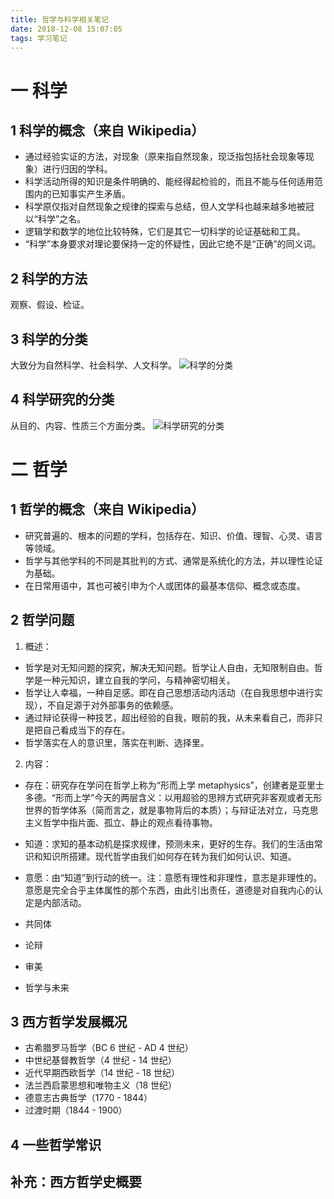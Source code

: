 ```yaml
---
title: 哲学与科学相关笔记
date: 2018-12-08 15:07:05
tags: 学习笔记
---
```

# 一 科学
## 1 科学的概念（来自 Wikipedia）
- 通过经验实证的方法，对现象（原来指自然现象，现泛指包括社会现象等现象）进行归因的学科。
- 科学活动所得的知识是条件明确的、能经得起检验的，而且不能与任何适用范围内的已知事实产生矛盾。
- 科学原仅指对自然现象之规律的探索与总结，但人文学科也越来越多地被冠以“科学”之名。
- 逻辑学和数学的地位比较特殊，它们是其它一切科学的论证基础和工具。
- “科学”本身要求对理论要保持一定的怀疑性，因此它绝不是“正确”的同义词。

## 2 科学的方法
观察、假设、检证。

## 3 科学的分类
大致分为自然科学、社会科学、人文科学。
![科学的分类](图1.PNG)

## 4 科学研究的分类
从目的、内容、性质三个方面分类。
![科学研究的分类](图2.PNG)

# 二 哲学
## 1 哲学的概念（来自 Wikipedia）
- 研究普遍的、根本的问题的学科，包括存在、知识、价值、理智、心灵、语言等领域。
- 哲学与其他学科的不同是其批判的方式、通常是系统化的方法，并以理性论证为基础。
- 在日常用语中，其也可被引申为个人或团体的最基本信仰、概念或态度。

## 2 哲学问题
1. 概述：
- 哲学是对无知问题的探究，解决无知问题。哲学让人自由，无知限制自由。哲学是一种元知识，建立自我的学问，与精神密切相关。
- 哲学让人幸福，一种自足感。即在自己思想活动内活动（在自我思想中进行实现），不自足源于对外部事务的依赖感。
- 通过辩论获得一种技艺，超出经验的自我，眼前的我，从未来看自己，而非只是把自己看成当下的存在。
- 哲学落实在人的意识里，落实在判断、选择里。

2. 内容：
- 存在：研究存在学问在哲学上称为“形而上学 metaphysics”，创建者是亚里士多德。“形而上学”今天的两层含义：以用超验的思辨方式研究非客观或者无形世界的哲学体系（简而言之，就是事物背后的本质）；与辩证法对立，马克思主义哲学中指片面、孤立、静止的观点看待事物。

- 知道：求知的基本动机是探求规律，预测未来，更好的生存。我们的生活由常识和知识所搭建。现代哲学由我们如何存在转为我们如何认识、知道。

- 意愿：由“知道”到行动的统一。注：意愿有理性和非理性，意志是非理性的。意愿是完全合乎主体属性的那个东西，由此引出责任，道德是对自我内心的认定是内部活动。

- 共同体
- 论辩
- 审美
- 哲学与未来

## 3 西方哲学发展概况
- 古希腊罗马哲学（BC 6 世纪 - AD 4 世纪）
- 中世纪基督教哲学（4 世纪 - 14 世纪）
- 近代早期西欧哲学（14 世纪 - 18 世纪）
- 法兰西启蒙思想和唯物主义（18 世纪）
- 德意志古典哲学（1770 - 1844）
- 过渡时期（1844 - 1900）

## 4 一些哲学常识


## 补充：西方哲学史概要

